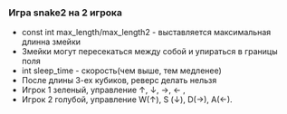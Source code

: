 ### Игра snake2 на 2 игрока				
 - const int max_length/max_length2 - выставляется максимальная длинна змейки 
- Змейки могут пересекаться между собой и упираться в границы поля 
 -  int sleep_time - скорость(чем выше, тем медленее) 
  - После длины 3-ех кубиков, реверс делать нельзя 
 - Игрок 1 зеленый, управление  ↑, ↓, ->, <- , 
 - Игрок 2 голубой, управление  W(↑), S (↓), D(->), A(<-).
